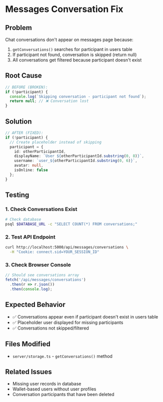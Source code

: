 # Messages Conversation Fix

## Problem
Chat conversations don't appear on messages page because:
1. `getConversations()` searches for participant in users table
2. If participant not found, conversation is skipped (return null)
3. All conversations get filtered because participant doesn't exist

## Root Cause
```typescript
// BEFORE (BROKEN):
if (!participant) {
  console.log(`Skipping conversation - participant not found`);
  return null; // ❌ Conversation lost
}
```

## Solution
```typescript
// AFTER (FIXED):
if (!participant) {
  // Create placeholder instead of skipping
  participant = {
    id: otherParticipantId,
    displayName: `User ${otherParticipantId.substring(0, 8)}`,
    username: `user_${otherParticipantId.substring(0, 6)}`,
    avatar: null,
    isOnline: false
  };
}
```

## Testing

### 1. Check Conversations Exist
```bash
# Check database
psql $DATABASE_URL -c "SELECT COUNT(*) FROM conversations;"
```

### 2. Test API Endpoint
```bash
curl http://localhost:5000/api/messages/conversations \
  -H "Cookie: connect.sid=YOUR_SESSION_ID"
```

### 3. Check Browser Console
```javascript
// Should see conversations array
fetch('/api/messages/conversations')
  .then(r => r.json())
  .then(console.log);
```

## Expected Behavior
- ✅ Conversations appear even if participant doesn't exist in users table
- ✅ Placeholder user displayed for missing participants
- ✅ Conversations not skipped/filtered

## Files Modified
- `server/storage.ts` - `getConversations()` method

## Related Issues
- Missing user records in database
- Wallet-based users without user profiles
- Conversation participants that have been deleted